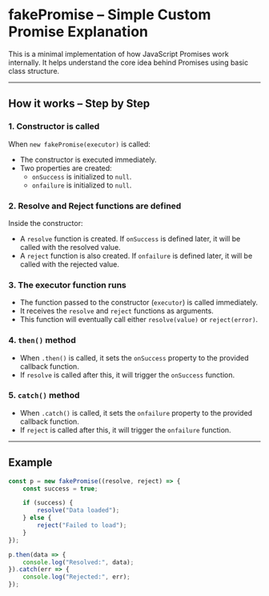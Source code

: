 # fakePromise – Simple Custom Promise Explanation

This is a minimal implementation of how JavaScript Promises work internally. It helps understand the core idea behind Promises using basic class structure.

---

## How it works – Step by Step

### 1. Constructor is called

When `new fakePromise(executor)` is called:

- The constructor is executed immediately.
- Two properties are created:
  - `onSuccess` is initialized to `null`.
  - `onfailure` is initialized to `null`.

### 2. Resolve and Reject functions are defined

Inside the constructor:

- A `resolve` function is created. If `onSuccess` is defined later, it will be called with the resolved value.
- A `reject` function is also created. If `onfailure` is defined later, it will be called with the rejected value.

### 3. The executor function runs

- The function passed to the constructor (`executor`) is called immediately.
- It receives the `resolve` and `reject` functions as arguments.
- This function will eventually call either `resolve(value)` or `reject(error)`.

### 4. `then()` method

- When `.then()` is called, it sets the `onSuccess` property to the provided callback function.
- If `resolve` is called after this, it will trigger the `onSuccess` function.

### 5. `catch()` method

- When `.catch()` is called, it sets the `onfailure` property to the provided callback function.
- If `reject` is called after this, it will trigger the `onfailure` function.

---

## Example

```js
const p = new fakePromise((resolve, reject) => {
    const success = true;

    if (success) {
        resolve("Data loaded");
    } else {
        reject("Failed to load");
    }
});

p.then(data => {
    console.log("Resolved:", data);
}).catch(err => {
    console.log("Rejected:", err);
});
